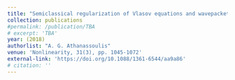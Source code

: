 ```yaml
---
title: "Semiclassical regularization of Vlasov equations and wavepackets for nonlinear Schrödinger equations"
collection: publications
#permalink: /publication/TBA
# excerpt: 'TBA'
year: (2018)
authorlist: "A. G. Athanassoulis"
venue: 'Nonlinearity, 31(3), pp. 1045-1072'
external-link: 'https://doi.org/10.1088/1361-6544/aa9a86'
# citation: ''
---
```

